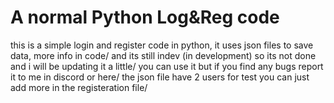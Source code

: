 # A normal Python Log&Reg code
this is a simple login and register code in python, it uses json files to save data, more info in code/
and its still indev (in development) so its not done and i will be updating it a little/
you can use it but if you find any bugs report it to me in discord or here/
the json file have 2 users for test you can just add more in the registeration file/
